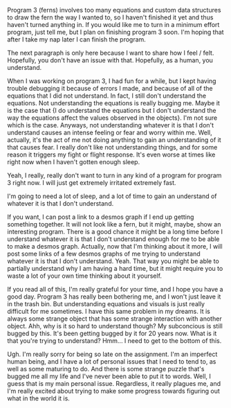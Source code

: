 

Program 3 (ferns) involves too many equations and custom data structures to draw the fern the way I wanted to, so I haven't finished it yet and thus haven't turned anything in. If you would like me to turn in a minimum effort program, just tell me, but I plan on finishing program 3 soon. I'm hoping that after I take my nap later I can finish the program.

The next paragraph is only here because I want to share how I feel / felt. Hopefully, you don't have an issue with that. Hopefully, as a human, you understand.

When I was working on program 3, I had fun for a while, but I kept having trouble debugging it because of errors I made, and because of all of the equations that I did not understand. In fact, I still don't understand the equations. Not understanding the equations is really bugging me. Maybe it is the case that {I do understand the equations but I don't understand the way the equations affect the values observed in the objects}. I'm not sure which is the case. Anyways, not understanding whatever it is that I don't understand causes an intense feeling or fear and worry within me. Well, actually, it's the act of me not doing anything to gain an understanding of it that causes fear. I really don't like not understanding things, and for some reason it triggers my fight or flight response. It's even worse at times like right now when I haven't gotten enough sleep.

Yeah, I really, really don't want to turn in any kind of a program for program 3 right now. I will just get extremely irritated extremely fast.

I'm going to need a lot of sleep, and a lot of time to gain an understand of whatever it is that I don't understand.

If you want, I can post a link to a desmos graph if I end up getting something together. It will not look like a fern, but it might, maybe, show an interesting program. There is a good chance it might be a long time before I understand whatever it is that I don't understand enough for me to be able to make a desmos graph. Actually, now that I'm thinking about it more, I will post some links of a few desmos graphs of me trying to understand whatever it is that I don't understand. Yeah. That way you might be able to partially understand why I am having a hard time, but it might require you to waste a lot of your own time thinking about it yourself.

If you read all of this, I'm really grateful for your time, and I hope you have a good day. Program 3 has really been bothering me, and I won't just leave it in the trash bin. But understanding equations and visuals is just really difficult for me sometimes. I have this same problem in my dreams. It is always some strange object that has some strange interaction with another object. Ahh, why is it so hard to understand though? My subconcious is still bugged by this. It's been getting bugged by it for 20 years now. What is it that you're trying to understand? Hmm... I need to get to the bottom of this.

Ugh. I'm really sorry for being so late on the assignment. I'm an imperfect human being, and I have a lot of personal issues that I need to tend to, as well as some maturing to do. And there is some strange puzzle that's bugged me all my life and I've never been able to put it to words. Well, I guess that is my main personal issue. Regardless, it really plagues me, and I'm really excited about trying to make some progress towards figuring out what in the world it is.

